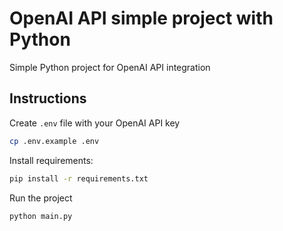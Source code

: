 # OpenAI API simple project with Python

Simple Python project for OpenAI API integration

## Instructions

Create `.env` file with your OpenAI API key

```bash
cp .env.example .env
```

Install requirements:

```bash
pip install -r requirements.txt
```

Run the project

```bash
python main.py
```
